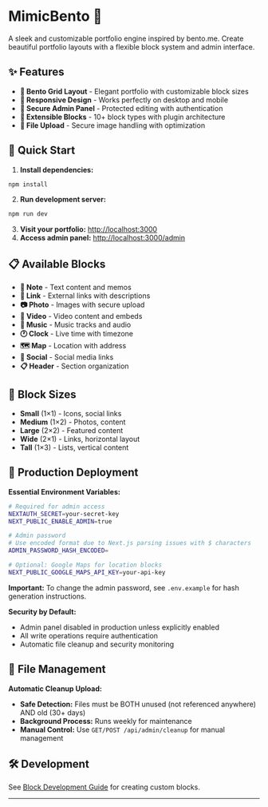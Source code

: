 # MimicBento 🍱

A sleek and customizable portfolio engine inspired by bento.me. Create beautiful portfolio layouts with a flexible block system and admin interface.

## ✨ Features

- **🎨 Bento Grid Layout** - Elegant portfolio with customizable block sizes
- **📱 Responsive Design** - Works perfectly on desktop and mobile
- **🔧 Secure Admin Panel** - Protected editing with authentication
- **🧩 Extensible Blocks** - 10+ block types with plugin architecture
- **📸 File Upload** - Secure image handling with optimization

## 🚀 Quick Start

1. **Install dependencies:**
```bash
npm install
```

2. **Run development server:**
```bash
npm run dev
```

3. **Visit your portfolio:** [http://localhost:3000](http://localhost:3000)
4. **Access admin panel:** [http://localhost:3000/admin](http://localhost:3000/admin)
   


## 📋 Available Blocks

- **📝 Note** - Text content and memos
- **🔗 Link** - External links with descriptions  
- **📷 Photo** - Images with secure upload
- **🎥 Video** - Video content and embeds
- **🎵 Music** - Music tracks and audio
- **🕐 Clock** - Live time with timezone
- **🗺️ Map** - Location with address
- **👤 Social** - Social media links
- **📋 Header** - Section organization

## 🎯 Block Sizes

- **Small** (1×1) - Icons, social links
- **Medium** (1×2) - Photos, content
- **Large** (2×2) - Featured content
- **Wide** (2×1) - Links, horizontal layout
- **Tall** (1×3) - Lists, vertical content

## 🚀 Production Deployment

**Essential Environment Variables:**
```bash
# Required for admin access
NEXTAUTH_SECRET=your-secret-key
NEXT_PUBLIC_ENABLE_ADMIN=true

# Admin password
# Use encoded format due to Next.js parsing issues with $ characters
ADMIN_PASSWORD_HASH_ENCODED=

# Optional: Google Maps for location blocks
NEXT_PUBLIC_GOOGLE_MAPS_API_KEY=your-api-key
```

**Important:** To change the admin password, see `.env.example` for hash generation instructions.

**Security by Default:**
- Admin panel disabled in production unless explicitly enabled
- All write operations require authentication
- Automatic file cleanup and security monitoring

## 🧹 File Management

**Automatic Cleanup Upload:**
- **Safe Detection:** Files must be BOTH unused (not referenced anywhere) AND old (30+ days)
- **Background Process:** Runs weekly for maintenance
- **Manual Control:** Use `GET/POST /api/admin/cleanup` for manual management

## 🛠️ Development

See [Block Development Guide](./BLOCK_DEVELOPMENT.md) for creating custom blocks.

---

